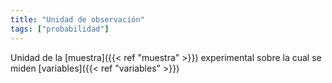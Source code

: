 ```yaml
---
title: "Unidad de observación"
tags: ["probabilidad"]
---
```

Unidad de la [muestra]({{< ref "muestra" >}}) experimental sobre la cual se miden [variables]({{< ref "variables" >}})